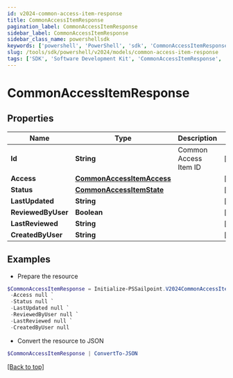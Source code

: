 ```yaml
---
id: v2024-common-access-item-response
title: CommonAccessItemResponse
pagination_label: CommonAccessItemResponse
sidebar_label: CommonAccessItemResponse
sidebar_class_name: powershellsdk
keywords: ['powershell', 'PowerShell', 'sdk', 'CommonAccessItemResponse', 'V2024CommonAccessItemResponse'] 
slug: /tools/sdk/powershell/v2024/models/common-access-item-response
tags: ['SDK', 'Software Development Kit', 'CommonAccessItemResponse', 'V2024CommonAccessItemResponse']
---
```



# CommonAccessItemResponse

## Properties

Name | Type | Description | Notes
------------ | ------------- | ------------- | -------------
**Id** | **String** | Common Access Item ID | [optional] 
**Access** | [**CommonAccessItemAccess**](common-access-item-access) |  | [optional] 
**Status** | [**CommonAccessItemState**](common-access-item-state) |  | [optional] 
**LastUpdated** | **String** |  | [optional] 
**ReviewedByUser** | **Boolean** |  | [optional] 
**LastReviewed** | **String** |  | [optional] 
**CreatedByUser** | **String** |  | [optional] 

## Examples

- Prepare the resource
```powershell
$CommonAccessItemResponse = Initialize-PSSailpoint.V2024CommonAccessItemResponse  -Id null `
 -Access null `
 -Status null `
 -LastUpdated null `
 -ReviewedByUser null `
 -LastReviewed null `
 -CreatedByUser null
```

- Convert the resource to JSON
```powershell
$CommonAccessItemResponse | ConvertTo-JSON
```


[[Back to top]](#) 

